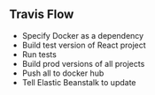 ## Travis Flow

- Specify Docker as a dependency
- Build test version of React project
- Run tests
- Build prod versions of all projects
- Push all to docker hub
- Tell Elastic Beanstalk to update